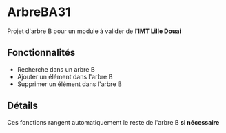 # ArbreBA31

Projet d'arbre B pour un module à valider de l'**IMT Lille Douai**

## Fonctionnalités

 - Recherche dans un arbre B
 - Ajouter un élément dans l'arbre B
 - Supprimer un élément dans l'arbre B

## Détails
Ces fonctions rangent automatiquement le reste de l'arbre B **si nécessaire**
